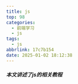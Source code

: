 ```yaml
---
title: js
top: 98
categories: 
  - 前端学习
  - js
tags:
  - js
abbrlink: 17c7b154
date: 2025-01-02 18:12:38
---
```


##### 本文讲述了js的相关教程
<!-- more -->